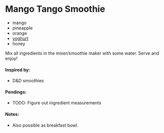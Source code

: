 # Mango Tango Smoothie

* mango
* pineapple
* orange
* [yoghurt](https://github.com/andreamalhera/committed_meals/blob/master/how_to_replace.md#yoghurt)
* honey

Mix all ingredients in the mixer/smoothie maker with some water. Serve and enjoy!

#### Inspired by: 
* D&D smoothies

#### Pendings: 
* TODO: Figure out ingredient measurements

#### Notes: 
* Also possible as breakfast bowl.
